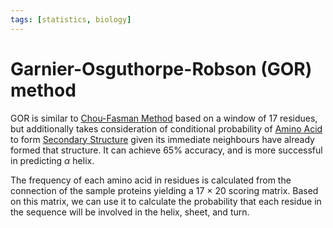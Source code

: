 ```yaml
---
tags: [statistics, biology]
---
```


# Garnier-Osguthorpe-Robson (GOR) method

GOR is similar to [Chou-Fasman Method](202309092050.md) based on a window of 17
residues, but additionally takes consideration of conditional probability of
[Amino Acid](202308082207.md) to form [Secondary Structure](202309092041.md)
given its immediate neighbours have already formed that structure. It can
achieve 65% accuracy, and is more successful in predicting $\alpha$ helix.

The frequency of each amino acid in residues is calculated from the connection
of the sample proteins yielding a 17 $\times$ 20 scoring matrix. Based on this
matrix, we can use it to calculate the probability that each residue in the
sequence will be involved in the helix, sheet, and turn.
